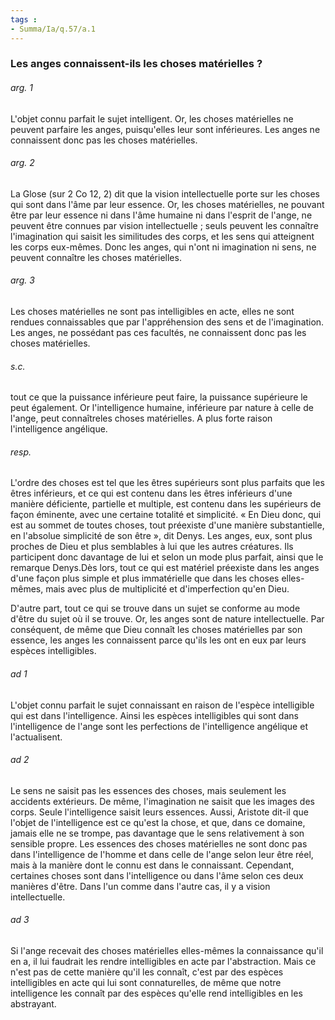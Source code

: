 ```yaml
---
tags : 
- Summa/Ia/q.57/a.1
---
```


### Les anges connaissent-ils les choses matérielles ?

###### arg. 1
L'objet connu parfait le sujet intelligent. Or, les choses matérielles ne peuvent parfaire les anges, puisqu'elles leur sont inférieures. Les anges ne connaissent donc pas les choses matérielles. 

###### arg. 2
La Glose (sur 2 Co 12, 2) dit que la vision intellectuelle porte sur les choses qui sont dans l'âme par leur essence. Or, les choses matérielles, ne pouvant être par leur essence ni dans l'âme humaine ni dans l'esprit de l'ange, ne peuvent être connues par vision intellectuelle ; seuls peuvent les connaître l'imagination qui saisit les similitudes des corps, et les sens qui atteignent les corps eux-mêmes. Donc les anges, qui n'ont ni imagination ni sens, ne peuvent connaître les choses matérielles. 

###### arg. 3
Les choses matérielles ne sont pas intelligibles en acte, elles ne sont rendues connaissables que par l'appréhension des sens et de l'imagination. Les anges, ne possédant pas ces facultés, ne connaissent donc pas les choses matérielles. 

###### s.c.
tout ce que la puissance inférieure peut faire, la puissance supérieure le peut également. Or l'intelligence humaine, inférieure par nature à celle de l'ange, peut connaîtreles choses matérielles. A plus forte raison l'intelligence angélique. 

###### resp.
L'ordre des choses est tel que les êtres supérieurs sont plus parfaits que les êtres inférieurs, et ce qui est contenu dans les êtres inférieurs d'une manière déficiente, partielle et multiple, est contenu dans les supérieurs de façon éminente, avec une certaine totalité et simplicité. « En Dieu donc, qui est au sommet de toutes choses, tout préexiste d'une manière substantielle, en l'absolue simplicité de son être », dit Denys. Les anges, eux, sont plus proches de Dieu et plus semblables à lui que les autres créatures. Ils participent donc davantage de lui et selon un mode plus parfait, ainsi que le remarque Denys.Dès lors, tout ce qui est matériel préexiste dans les anges d'une façon plus simple et plus immatérielle que dans les choses elles-mêmes, mais avec plus de multiplicité et d'imperfection qu'en Dieu. 

D'autre part, tout ce qui se trouve dans un sujet se conforme au mode d'être du sujet où il se trouve. Or, les anges sont de nature intellectuelle. Par conséquent, de même que Dieu connaît les choses matérielles par son essence, les anges les connaissent parce qu'ils les ont en eux par leurs espèces intelligibles. 

###### ad 1
L'objet connu parfait le sujet connaissant en raison de l'espèce intelligible qui est dans l'intelligence. Ainsi les espèces intelligibles qui sont dans l'intelligence de l'ange sont les perfections de l'intelligence angélique et l'actualisent. 

###### ad 2
Le sens ne saisit pas les essences des choses, mais seulement les accidents extérieurs. De même, l'imagination ne saisit que les images des corps. Seule l'intelligence saisit leurs essences. Aussi, Aristote dit-il que l'objet de l'intelligence est ce qu'est la chose, et que, dans ce domaine, jamais elle ne se trompe, pas davantage que le sens relativement à son sensible propre. Les essences des choses matérielles ne sont donc pas dans l'intelligence de l'homme et dans celle de l'ange selon leur être réel, mais à la manière dont le connu est dans le connaissant. Cependant, certaines choses sont dans l'intelligence ou dans l'âme selon ces deux manières d'être. Dans l'un comme dans l'autre cas, il y a vision intellectuelle. 

###### ad 3
Si l'ange recevait des choses matérielles elles-mêmes la connaissance qu'il en a, il lui faudrait les rendre intelligibles en acte par l'abstraction. Mais ce n'est pas de cette manière qu'il les connaît, c'est par des espèces intelligibles en acte qui lui sont connaturelles, de même que notre intelligence les connaît par des espèces qu'elle rend intelligibles en les abstrayant. 



